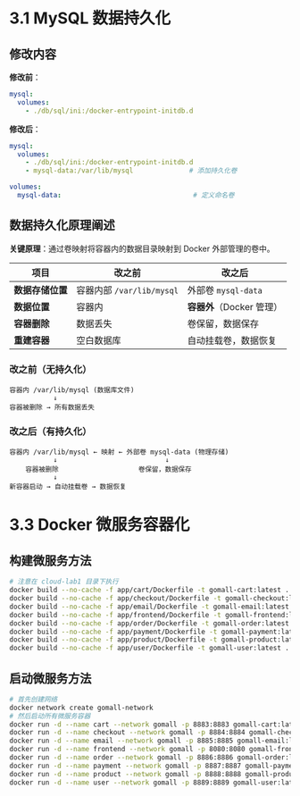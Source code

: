 # 3.1 MySQL 数据持久化

## 修改内容

**修改前**：
```yaml
mysql:
  volumes:
    - ./db/sql/ini:/docker-entrypoint-initdb.d
```

**修改后**：
```yaml
mysql:
  volumes:
    - ./db/sql/ini:/docker-entrypoint-initdb.d
    - mysql-data:/var/lib/mysql              # 添加持久化卷

volumes:
  mysql-data:                                 # 定义命名卷
```

## 数据持久化原理阐述

**关键原理**：通过卷映射将容器内的数据目录映射到 Docker 外部管理的卷中。

| 项目 | 改之前 | 改之后 |
|------|--------|--------|
| **数据存储位置** | 容器内部 `/var/lib/mysql` | 外部卷 `mysql-data` |
| **数据位置** | 容器内 | **容器外**（Docker 管理） |
| **容器删除** | 数据丢失 | 卷保留，数据保存 |
| **重建容器** | 空白数据库 | 自动挂载卷，数据恢复 |

### 改之前（无持久化）
```
容器内 /var/lib/mysql (数据库文件)
           ↓
容器被删除 → 所有数据丢失
```

### 改之后（有持久化）
```
容器内 /var/lib/mysql ← 映射 ← 外部卷 mysql-data (物理存储)
           ↓                           ↓
    容器被删除                    卷保留，数据保存
           ↓
新容器启动 → 自动挂载卷 → 数据恢复 
```



# 3.3 Docker 微服务容器化
## 构建微服务方法
```bash
# 注意在 cloud-lab1 目录下执行
docker build --no-cache -f app/cart/Dockerfile -t gomall-cart:latest .
docker build --no-cache -f app/checkout/Dockerfile -t gomall-checkout:latest .
docker build --no-cache -f app/email/Dockerfile -t gomall-email:latest .
docker build --no-cache -f app/frontend/Dockerfile -t gomall-frontend:latest . ## ？
docker build --no-cache -f app/order/Dockerfile -t gomall-order:latest .     ## ？
docker build --no-cache -f app/payment/Dockerfile -t gomall-payment:latest .
docker build --no-cache -f app/product/Dockerfile -t gomall-product:latest .
docker build --no-cache -f app/user/Dockerfile -t gomall-user:latest .
```
## 启动微服务方法
```bash
# 首先创建网络
docker network create gomall-network
# 然后启动所有微服务容器
docker run -d --name cart --network gomall -p 8883:8883 gomall-cart:latest
docker run -d --name checkout --network gomall -p 8884:8884 gomall-checkout:latest
docker run -d --name email --network gomall -p 8885:8885 gomall-email:latest
docker run -d --name frontend --network gomall -p 8080:8080 gomall-frontend:latest
docker run -d --name order --network gomall -p 8886:8886 gomall-order:latest
docker run -d --name payment --network gomall -p 8887:8887 gomall-payment:latest
docker run -d --name product --network gomall -p 8888:8888 gomall-product:latest
docker run -d --name user --network gomall -p 8889:8889 gomall-user:latest
```